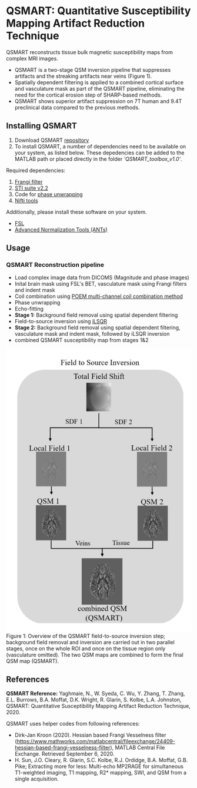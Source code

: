 # QSMART: Quantitative Susceptibility Mapping Artifact Reduction Technique

QSMART reconstructs tissue bulk magnetic susceptibility maps from complex MRI images.
* QSMART is a two-stage QSM inversion pipeline that suppresses artifacts and the streaking artifacts near veins (Figure 1).
* Spatially dependent filtering is applied to a combined cortical surface and vasculature mask as part of the QSMART pipeline, eliminating the need for the cortical erosion step of SHARP-based methods.
* QSMART shows superior artifact suppression on 7T human and 9.4T preclinical data compared to the previous methods.

## Installing QSMART

1. Download QSMART [repository](https://github.com/wtsyeda/QSMART/archive/master.zip) 
2. To install QSMART, a number of dependencies need to be available on your system, as listed below. These depedencies can be added to the MATLAB path or placed directly in the folder *'QSMART_toolbox_v1.0'*.

Required dependencies:
1. [Frangi filter](https://au.mathworks.com/matlabcentral/fileexchange/24409-hessian-based-frangi-vesselness-filter) 
2. [STI suite v2.2](https://people.eecs.berkeley.edu/~chunlei.liu/software.html)
3. Code for [phase unwrapping](https://github.com/sunhongfu/QSM/tree/master/phase_unwrapping)
4. [Nifti tools](https://au.mathworks.com/matlabcentral/fileexchange/8797-tools-for-nifti-and-analyze-image)

Additionally, please install these software on your system.
* [FSL](https://fsl.fmrib.ox.ac.uk/fsl/fslwiki/FslInstallation)
* [Advanced Normalization Tools (ANTs)](http://stnava.github.io/ANTs/)

## Usage

### QSMART Reconstruction pipeline
* Load complex image data from DICOMS (Magnitude and phase images)
* Inital brain mask using FSL's BET, vasculature mask using Frangi filters and indent mask
* Coil combination using [POEM multi-channel coil combination method](https://github.com/sunhongfu/QSM)
* Phase unwrapping
* Echo-fitting
* **Stage 1:** Background field removal using spatial dependent filtering
* Field-to-source inversion using [iLSQR](https://www.ncbi.nlm.nih.gov/pmc/articles/PMC4406048/)
* **Stage 2:** Background field removal using spatial dependent filtering, vasculature mask and indent mask, followed by iLSQR inversion
* combined QSMART susceptibility map from stages 1&2







![Overview of QSMART pipeline](/images/QSMART_schematic.png)  
Figure 1: Overview of the QSMART field-to-source inversion step; background field removal and inversion are carried out in two parallel stages, once on the whole ROI and once on the tissue region only (vasculature omitted). The two QSM maps are combined to form the final QSM map (QSMART).

## References

**QSMART Reference:** Yaghmaie, N., W. Syeda, C. Wu, Y. Zhang, T. Zhang, E.L. Burrows, B.A. Moffat, D.K. Wright, R. Glarin, S. Kolbe, L.A. Johnston, QSMART: Quantitative Susceptibility Mapping Artifact Reduction Technique, 2020.

QSMART uses helper codes from following references:

* Dirk-Jan Kroon (2020). Hessian based Frangi Vesselness filter (https://www.mathworks.com/matlabcentral/fileexchange/24409-hessian-based-frangi-vesselness-filter), MATLAB Central File Exchange. Retrieved September 6, 2020.
* H. Sun, J.O. Cleary, R. Glarin, S.C. Kolbe, R.J. Ordidge, B.A. Moffat, G.B. Pike; Extracting more for less: Multi-echo MP2RAGE for simultaneous T1-weighted imaging, T1 mapping, R2* mapping, SWI, and QSM from a single acquisition.










